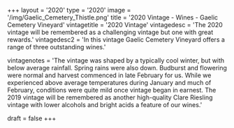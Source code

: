 +++
layout = '2020'
type = '2020'
image = '/img/Gaelic_Cemetery_Thistle.png'
title = '2020 Vintage - Wines - Gaelic Cemetery Vineyard'
vintagetitle = '2020 Vintage'
vintagedesc = 'The 2020 vintage will be remembered as a challenging vintage but one with great rewards.'
vintagedesc2 = 'In this vintage Gaelic Cemetery Vineyard offers a range of three outstanding wines.'


vintagenotes = 'The vintage was shaped by a typically cool winter, but with below average rainfall. Spring rains were also down. Budburst and flowering were normal and harvest commenced in late February for us. While we experienced above average temperatures during January and much of February, conditions were quite mild once vintage began in earnest. The 2019 vintage will be remembered as another high-quality Clare Riesling vintage with lower alcohols and bright acids a feature of our wines.'

draft = false
+++